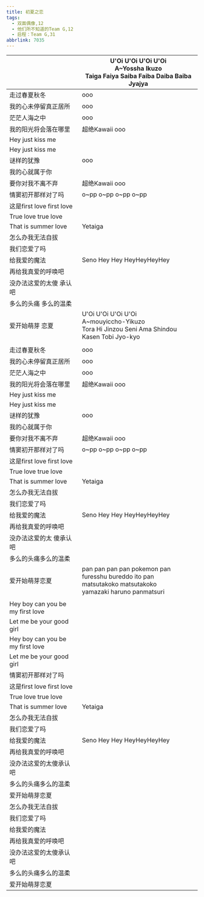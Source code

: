 ```yaml
---
title: 初夏之恋
tags:
  - 双面偶像,12
  - 他们所不知道的Team G,12
  - 启程：Team G,31
abbrlink: 7035
---
```

|      |U'Oi U'Oi U'Oi U'Oi<br>A~Yossha Ikuzo<br>Taiga Faiya Saiba Faiba Daiba Baiba Jyajya|
|--|--|
|走过春夏秋冬|ooo|
|我的心未停留真正居所|ooo|
|茫茫人海之中|ooo|
|我的阳光将会落在哪里|超绝Kawaii ooo|
|Hey just kiss me|      |
|Hey just kiss me|      |
|谜样的犹豫|ooo|
|我的心就属于你|      |
|要你对我不离不弃|超绝Kawaii ooo|
|情窦初开那样对了吗|o~pp o~pp o~pp o~pp|
|这是first love first love|      |
|True love true love|      |
|That is summer love|Yetaiga|
|怎么办我无法自拔|      |
|我们恋爱了吗|      |
|给我爱的魔法|Seno Hey Hey HeyHeyHeyHey|
|再给我真爱的呼唤吧|      |
|没办法这爱的太傻 承认吧|      |
|多么的头痛 多么的温柔|      |
|爱开始萌芽 恋夏|U'Oi U'Oi U'Oi U'Oi<br>A~mouyiccho-Yikuzo<br>Tora Hi Jinzou Seni Ama Shindou Kasen Tobi Jyo-kyo|
|      |      |
|走过春夏秋冬|ooo|
|我的心未停留真正居所|ooo|
|茫茫人海之中|ooo|
|我的阳光将会落在哪里|超绝Kawaii ooo|
|Hey just kiss me|      |
|Hey just kiss me|      |
|谜样的犹豫|ooo|
|我的心就属于你|      |
|要你对我不离不弃|超绝Kawaii ooo|
|情窦初开那样对了吗|o~pp o~pp o~pp o~pp|
|这是first love first love|      |
|True love true love|      |
|That is summer love|Yetaiga|
|怎么办我无法自拔|      |
|我们恋爱了吗|      |
|给我爱的魔法|Seno Hey Hey HeyHeyHeyHey|
|再给我真爱的呼唤吧|      |
|没办法这爱的太 傻承认吧|      |
|多么的头痛多么的温柔|      |
|爱开始萌芽恋夏|pan pan pan pan pokemon pan<br>furesshu bureddo ito pan<br>matsutakoko matsutakoko<br>yamazaki haruno panmatsuri|
|      |      |
|Hey boy can you be my first love|      |
|Let me be your good girl|      |
|Hey boy can you be my first love|      |
|Let me be your good girl|      |
|情窦初开那样对了吗|      |
|这是first love first love|      |
|True love true love|      |
|That is summer love|Yetaiga|
|怎么办我无法自拔|      |
|我们恋爱了吗|      |
|给我爱的魔法|Seno Hey Hey HeyHeyHeyHey|
|再给我真爱的呼唤吧|      |
|没办法这爱的太傻承认吧|      |
|多么的头痛多么的温柔|      |
|爱开始萌芽恋夏|      |
|怎么办我无法自拔|      |
|我们恋爱了吗|      |
|给我爱的魔法|      |
|再给我真爱的呼唤吧|      |
|没办法这爱的太傻承认吧|      |
|多么的头痛多么的温柔|      |
|爱开始萌芽恋夏|      |